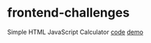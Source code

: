 # frontend-challenges


Simple HTML JavaScript Calculator [code](calculator/calculator.js) [demo](http://jsbin.com/qozorit/edit?html,css,js,console,output)  
